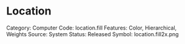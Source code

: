 # Location

Category: Computer
Code: location.fill
Features: Color, Hierarchical, Weights
Source: System
Status: Released
Symbol: location.fill2x.png